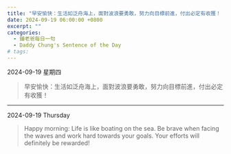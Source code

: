```yaml
---
title: "早安愉快：生活如泛舟海上，面對波浪要勇敢，努力向目標前進，付出必定有收獲！ <br> Happy morning: Life is like boating on the sea. Be brave when facing the waves and work hard towards your goals. Your efforts will definitely be rewarded!"
date: 2024-09-19 06:00:00 +0800
excerpt: ""
categories:
  - 鍾老爸每日一句
  - Daddy Chung's Sentence of the Day
# tags:
---
```


2024-09-19 星期四

> 早安愉快：生活如泛舟海上，面對波浪要勇敢，努力向目標前進，付出必定有收獲！

---

2024-09-19 Thursday

> Happy morning: Life is like boating on the sea. Be brave when facing the waves and work hard towards your goals. Your efforts will definitely be rewarded!
